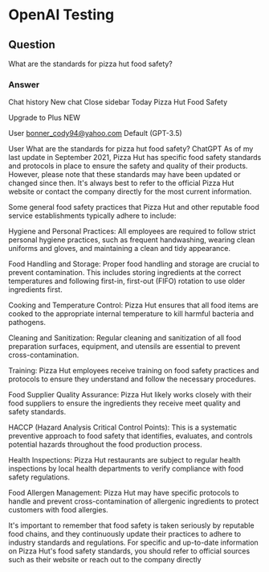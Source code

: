 # OpenAI Testing

## Question

What are the standards for pizza hut food safety?

### Answer

Chat history
New chat
Close sidebar
Today
Pizza Hut Food Safety


Upgrade to Plus
NEW

User
bonner_cody94@yahoo.com
Default (GPT-3.5)

User
What are the standards for pizza hut food safety?
ChatGPT
As of my last update in September 2021, Pizza Hut has specific food safety standards and protocols in place to ensure the safety and quality of their products. However, please note that these standards may have been updated or changed since then. It's always best to refer to the official Pizza Hut website or contact the company directly for the most current information.

Some general food safety practices that Pizza Hut and other reputable food service establishments typically adhere to include:

Hygiene and Personal Practices: All employees are required to follow strict personal hygiene practices, such as frequent handwashing, wearing clean uniforms and gloves, and maintaining a clean and tidy appearance.

Food Handling and Storage: Proper food handling and storage are crucial to prevent contamination. This includes storing ingredients at the correct temperatures and following first-in, first-out (FIFO) rotation to use older ingredients first.

Cooking and Temperature Control: Pizza Hut ensures that all food items are cooked to the appropriate internal temperature to kill harmful bacteria and pathogens.

Cleaning and Sanitization: Regular cleaning and sanitization of all food preparation surfaces, equipment, and utensils are essential to prevent cross-contamination.

Training: Pizza Hut employees receive training on food safety practices and protocols to ensure they understand and follow the necessary procedures.

Food Supplier Quality Assurance: Pizza Hut likely works closely with their food suppliers to ensure the ingredients they receive meet quality and safety standards.

HACCP (Hazard Analysis Critical Control Points): This is a systematic preventive approach to food safety that identifies, evaluates, and controls potential hazards throughout the food production process.

Health Inspections: Pizza Hut restaurants are subject to regular health inspections by local health departments to verify compliance with food safety regulations.

Food Allergen Management: Pizza Hut may have specific protocols to handle and prevent cross-contamination of allergenic ingredients to protect customers with food allergies.

It's important to remember that food safety is taken seriously by reputable food chains, and they continuously update their practices to adhere to industry standards and regulations. For specific and up-to-date information on Pizza Hut's food safety standards, you should refer to official sources such as their website or reach out to the company directly